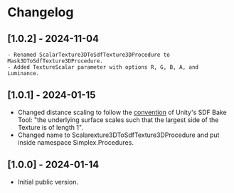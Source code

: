 # Changelog


## [1.0.2] - 2024-11-04

	- Renamed ScalarTexture3DToSdfTexture3DProcedure to Mask3DToSdfTexture3DProcedure.
	- Added TextureScalar parameter with options R, G, B, A, and Luminance.


## [1.0.1] - 2024-01-15

- Changed distance scaling to follow the [convention](https://docs.unity3d.com/Packages/com.unity.visualeffectgraph@15.0/manual/sdf-in-vfx-graph.html) of Unity's SDF Bake Tool: "the underlying surface scales such that the largest side of the Texture is of length 1".
- Changed name to Scalarexture3DToSdfTexture3DProcedure and put inside namespace Simplex.Procedures.


## [1.0.0] - 2024-01-14

- Initial public version.
